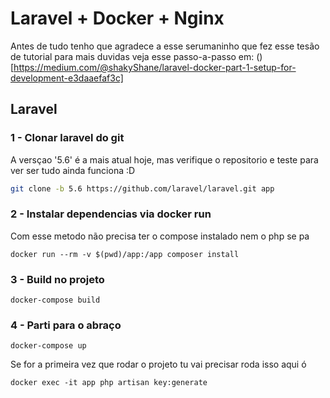 # Laravel + Docker + Nginx

Antes de tudo tenho que agradece a esse serumaninho que fez
esse tesão de tutorial para mais duvidas veja esse passo-a-passo
em: ()[https://medium.com/@shakyShane/laravel-docker-part-1-setup-for-development-e3daaefaf3c]

## Laravel

### 1 - Clonar laravel do git

A versçao '5.6' é a mais atual hoje, mas verifique o repositorio
e teste para ver ser tudo ainda funciona :D

```sh
git clone -b 5.6 https://github.com/laravel/laravel.git app
```

### 2 - Instalar dependencias via docker run

Com esse metodo não precisa ter o compose instalado nem o php se pa

```
docker run --rm -v $(pwd)/app:/app composer install
```

### 3 - Build no projeto

```
docker-compose build
```

### 4 - Parti para  o abraço

```
docker-compose up
```

Se for a primeira vez que rodar o projeto tu vai precisar
roda isso aqui ó

```
docker exec -it app php artisan key:generate
```
